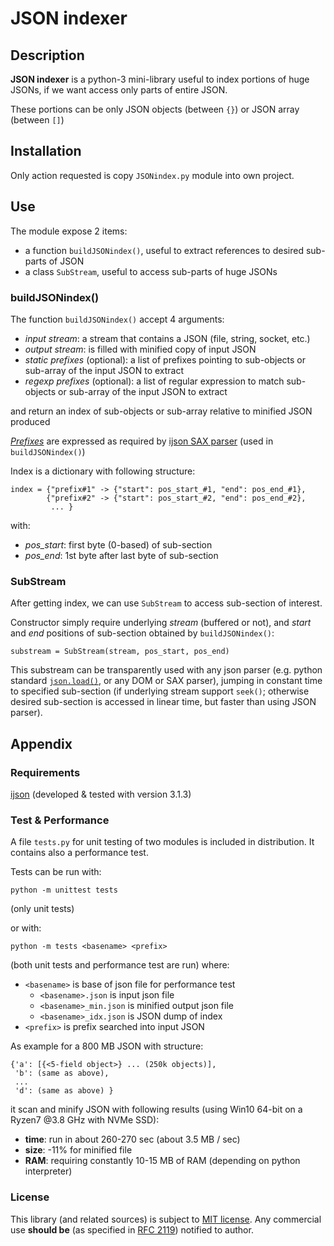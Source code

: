 # JSON indexer

## Description

**JSON indexer** is a python-3 mini-library useful to index portions of huge JSONs, if we want access only parts of entire JSON.

These portions can be only JSON objects (between `{}`) or JSON array (between `[]`)



## Installation

Only action requested is copy `JSONindex.py` module into own project. 



## Use

The module expose 2 items:

* a function `buildJSONindex()`, useful to extract references to desired sub-parts of JSON
* a class `SubStream`, useful to access sub-parts of huge JSONs
  
  
### buildJSONindex()
The function `buildJSONindex()` accept 4 arguments:

* _input stream_: a stream that contains a JSON (file, string, socket, etc.)
* _output stream_: is filled with minified copy of input JSON
* _static prefixes_ (optional): a list of prefixes pointing to sub-objects or sub-array of the input JSON to extract
* _regexp prefixes_ (optional): a list of regular expression to match sub-objects or sub-array of the input JSON to extract

and return an index of sub-objects or sub-array relative to minified JSON produced
  
  
  
*[Prefixes](https://github.com/ICRAR/ijson#id2)* are expressed as required by [ijson SAX parser](https://pypi.org/project/ijson/) (used in `buildJSONindex()`)

Index is a dictionary with following structure:
```
index = {"prefix#1" -> {"start": pos_start_#1, "end": pos_end_#1}, 
        {"prefix#2" -> {"start": pos_start_#2, "end": pos_end_#2}, 
		 ... }
```
with:

* _pos_start_: first byte (0-based) of sub-section
* _pos_end_: 1st byte after last byte of sub-section
  
  
### SubStream

After getting index, we can use `SubStream` to access sub-section of interest.

Constructor simply require underlying _stream_ (buffered or not), and _start_ and _end_ positions of sub-section obtained by `buildJSONindex()`:
```
substream = SubStream(stream, pos_start, pos_end)
```
  
This substream can be transparently used with any json parser (e.g. python standard [`json.load()`](https://docs.python.org/3/library/json.html#json.load), or any DOM or SAX parser), jumping in constant time to specified sub-section (if underlying stream support `seek()`; otherwise desired sub-section is accessed in linear time, but faster than using JSON parser).  



## Appendix

### Requirements

[ijson](https://pypi.org/project/ijson/) (developed & tested with version 3.1.3)


### Test & Performance

A file `tests.py` for unit testing of two modules is included in distribution.
It contains also a performance test.

Tests can be run with:
```
python -m unittest tests
```
(only unit tests)

or with:
```
python -m tests <basename> <prefix>
```
(both unit tests and performance test are run)
where:

* `<basename>` is base of json file for performance test
  * `<basename>.json` is input json file
  * `<basename>_min.json` is minified output json file
  * `<basename>_idx.json` is JSON dump of index
* `<prefix>` is prefix searched into input JSON



As example for a 800 MB JSON with structure:
```
{'a': [{<5-field object>} ... (250k objects)],
 'b': (same as above),
 ...
 'd': (same as above) }
```
it scan and minify JSON with following results (using Win10 64-bit on a Ryzen7 @3.8 GHz with NVMe SSD):

* **time**: run in about 260-270 sec (about 3.5 MB / sec)
* **size**: -11% for minified file
* **RAM**: requiring constantly 10-15 MB of RAM (depending on python interpreter)



### License

This library (and related sources) is subject to [MIT license](https://opensource.org/licenses/MIT). 
Any commercial use **should be** (as specified in [RFC 2119](https://tools.ietf.org/html/rfc2119)) notified to author.
